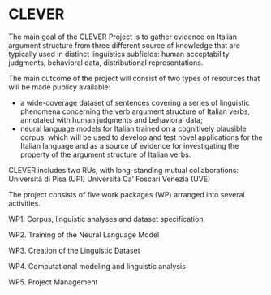 # CLEVER

The main goal of the CLEVER Project is to gather evidence on Italian argument structure from three different source of knowledge that are typically used in distinct linguistics subfields: human acceptability judgments, behavioral data, distributional representations.

The main outcome of the project will consist of two types of resources that will be made publicy available: 

- a wide-coverage dataset of sentences covering a series of linguistic phenomena concerning the verb argument structure of Italian verbs, annotated with human judgments and behavioral data;
- neural language models for Italian trained on a cognitively plausible corpus, which will be used to develop and test novel applications for the Italian language and as a source of evidence for investigating the property of the argument structure of Italian verbs.

CLEVER includes two RUs, with long-standing mutual collaborations:
Università di Pisa (UPI)
Università Ca’ Foscari Venezia (UVE)



The project consists of five work packages (WP) arranged into several activities.

WP1. Corpus, linguistic analyses and dataset specification

WP2. Training of the Neural Language Model

WP3. Creation of the Linguistic Dataset

WP4. Computational modeling and linguistic analysis

WP5. Project Management
